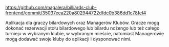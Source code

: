 https://github.com/magalera/billiards-club-frontend/commit/35037eea220a802944722dfdc0b386dd1c78fef4

Aplikacja dla graczy bilardowych oraz Managerów Klubów. Gracze mogą dokonać rezerwacji stołu bilardowego 
lub bilardu nożengo lub też całego turnieju w wybranym klubie, w wybranym mieście, 
natomiast Managerowie mogą dodawać swoje kluby do aplikacji i dysponować nimi.
